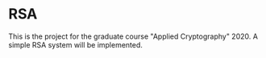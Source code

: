 # RSA
This is the project for the graduate course "Applied Cryptography" 2020. A simple RSA system will be implemented.
